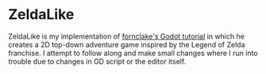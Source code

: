 # ZeldaLike
ZeldaLike is my implementation of [fornclake's Godot tutorial](https://youtu.be/4CLvL05Av6g) in which he creates a 2D top-down adventure game inspired by the Legend of Zelda franchise. I attempt to follow along and make small changes where I run into trouble due to changes in GD script or the editor itself.